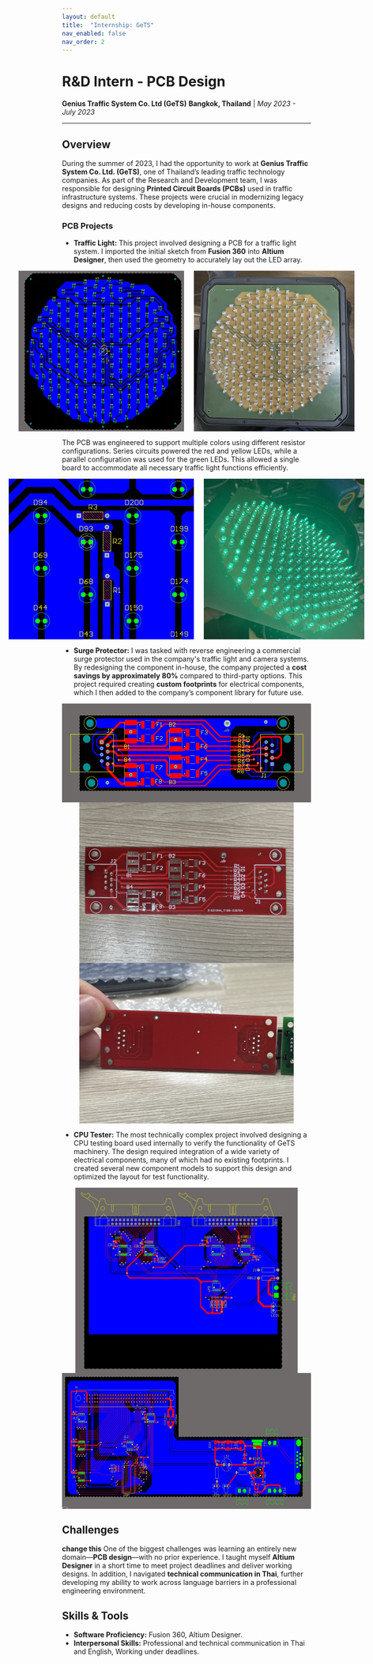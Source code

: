 ```yaml
---
layout: default
title:  "Internship: GeTS"
nav_enabled: false
nav_order: 2
---
```


# R&D Intern - PCB Design
**Genius Traffic System Co. Ltd (GeTS)**
**Bangkok, Thailand** | *May 2023 - July 2023*

---

## Overview
During the summer of 2023, I had the opportunity to work at **Genius Traffic System Co. Ltd. (GeTS)**, one of Thailand’s leading traffic technology companies. As part of the Research and Development team, I was responsible for designing **Printed Circuit Boards (PCBs)** used in traffic infrastructure systems. These projects were crucial in modernizing legacy designs and reducing costs by developing in-house components.

### PCB Projects
- **Traffic Light:** This project involved designing a PCB for a traffic light system. I imported the initial sketch from **Fusion 360** into **Altium Designer**, then used the geometry to accurately lay out the LED array.


<div style="display: flex; justify-content: center; gap: 20px;">
    <img src="assets/tlightAD.jpg" style="height: 325px; width: auto;">
    <img src="assets/tlHousing.jpg" style="height: 325px; width: auto;">
</div>

The PCB was engineered to support multiple colors using different resistor configurations. Series circuits powered the red and yellow LEDs, while a parallel configuration was used for the green LEDs. This allowed a single board to accommodate all necessary traffic light functions efficiently.

<div style="display: flex; justify-content: center; gap: 20px;">
    <img src="assets/tlADresistor.jpg" style="height: 325px; width: auto;">
    <img src="assets/trafficLight.jpg" style="height: 325px; width: auto;">
</div>


- **Surge Protector:** I was tasked with reverse engineering a commercial surge protector used in the company's traffic light and camera systems. By redesigning the component in-house, the company projected a **cost savings by approximately 80%** compared to third-party options. This project required creating **custom footprints** for electrical components, which I then added to the company’s component library for future use.


<div style="display: flex; justify-content: center; gap: 20px;">
    <img src="assets/surgeProtectorAD.jpg" style="height: 200px; width: auto;">
</div>

<div style="display: flex; justify-content: center; gap: 20px;">
    <img src="assets/spFront.jpg" style="height: 325px; width: auto;">
</div>

<div style="display: flex; justify-content: center; gap: 20px;">
    <img src="assets/spBack.jpg" style="height: 325px; width: auto;">
</div>


- **CPU Tester:** The most technically complex project involved designing a CPU testing board used internally to verify the functionality of GeTS machinery. The design required integration of a wide variety of electrical components, many of which had no existing footprints. I created several new component models to support this design and optimized the layout for test functionality.

<div style="display: flex; justify-content: center; gap: 20px;">
    <img src="assets/CPUtest1.jpg" style="height: 375px; width: auto;">
</div>

<div style="display: flex; justify-content: center; gap: 20px;">
    <img src="assets/CPUtest2.jpg" style="height: 275px; width: auto;">
</div>

## Challenges
**change this** One of the biggest challenges was learning an entirely new domain—**PCB design**—with no prior experience. I taught myself **Altium Designer** in a short time to meet project deadlines and deliver working designs. In addition, I navigated **technical communication in Thai**, further developing my ability to work across language barriers in a professional engineering environment.

## Skills & Tools
- **Software Proficiency:** Fusion 360, Altium Designer.
- **Interpersonal Skills:** Professional and technical communication in Thai and English, Working under deadlines.